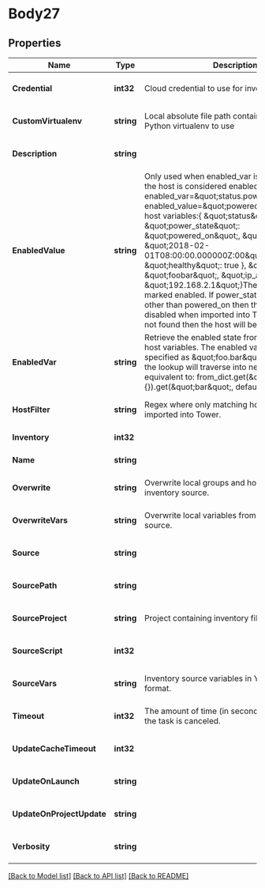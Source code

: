 # Body27

## Properties
Name | Type | Description | Notes
------------ | ------------- | ------------- | -------------
**Credential** | **int32** | Cloud credential to use for inventory updates. | [optional] [default to null]
**CustomVirtualenv** | **string** | Local absolute file path containing a custom Python virtualenv to use | [optional] [default to null]
**Description** | **string** |  | [optional] [default to null]
**EnabledValue** | **string** | Only used when enabled_var is set. Value when the host is considered enabled. For example if enabled_var&#x3D;\&quot;status.power_state\&quot;and enabled_value&#x3D;\&quot;powered_on\&quot; with host variables:{   \&quot;status\&quot;: {     \&quot;power_state\&quot;: \&quot;powered_on\&quot;,     \&quot;created\&quot;: \&quot;2018-02-01T08:00:00.000000Z:00\&quot;,     \&quot;healthy\&quot;: true    },    \&quot;name\&quot;: \&quot;foobar\&quot;,    \&quot;ip_address\&quot;: \&quot;192.168.2.1\&quot;}The host would be marked enabled. If power_state where any value other than powered_on then the host would be disabled when imported into Tower. If the key is not found then the host will be enabled | [optional] [default to null]
**EnabledVar** | **string** | Retrieve the enabled state from the given dict of host variables. The enabled variable may be specified as \&quot;foo.bar\&quot;, in which case the lookup will traverse into nested dicts, equivalent to: from_dict.get(\&quot;foo\&quot;, {}).get(\&quot;bar\&quot;, default) | [optional] [default to null]
**HostFilter** | **string** | Regex where only matching hosts will be imported into Tower. | [optional] [default to null]
**Inventory** | **int32** |  | [default to null]
**Name** | **string** |  | [default to null]
**Overwrite** | **string** | Overwrite local groups and hosts from remote inventory source. | [optional] [default to null]
**OverwriteVars** | **string** | Overwrite local variables from remote inventory source. | [optional] [default to null]
**Source** | **string** |  | [optional] [default to null]
**SourcePath** | **string** |  | [optional] [default to null]
**SourceProject** | **string** | Project containing inventory file used as source. | [optional] [default to null]
**SourceScript** | **int32** |  | [optional] [default to null]
**SourceVars** | **string** | Inventory source variables in YAML or JSON format. | [optional] [default to null]
**Timeout** | **int32** | The amount of time (in seconds) to run before the task is canceled. | [optional] [default to null]
**UpdateCacheTimeout** | **int32** |  | [optional] [default to null]
**UpdateOnLaunch** | **string** |  | [optional] [default to null]
**UpdateOnProjectUpdate** | **string** |  | [optional] [default to null]
**Verbosity** | **string** |  | [optional] [default to null]

[[Back to Model list]](../README.md#documentation-for-models) [[Back to API list]](../README.md#documentation-for-api-endpoints) [[Back to README]](../README.md)

